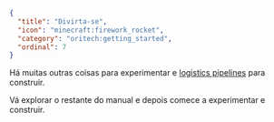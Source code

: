 ```json
{
  "title": "Divirta-se",
  "icon": "minecraft:firework_rocket",
  "category": "oritech:getting_started",
  "ordinal": 7
}
```

Há muitas outras coisas para experimentar e [logistics pipelines](^oritech:logistics) para construir.

Vá explorar o restante do manual e depois comece a experimentar e construir.